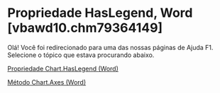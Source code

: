 
# Propriedade HasLegend, Word [vbawd10.chm79364149]

Olá! Você foi redirecionado para uma das nossas páginas de Ajuda F1. Selecione o tópico que estava procurando abaixo.

[Propriedade Chart.HasLegend (Word)](http://msdn.microsoft.com/library/057fedc3-4f23-9c28-3196-836523d83656%28Office.15%29.aspx)

[Método Chart.Axes (Word)](http://msdn.microsoft.com/library/37f422b5-31f2-92ce-c04e-a837b0a3d407%28Office.15%29.aspx)

